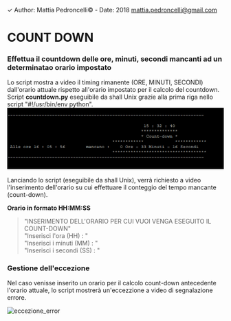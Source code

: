 ✓ Author: Mattia Pedroncelli© - Date: 2018  mattia.pedroncelli@gmail.com
  
# COUNT DOWN
### Effettua il countdown delle ore, minuti, secondi mancanti ad un determinatao orario impostato


Lo script mostra a video il timing rimanente (ORE, MINUTI, SECONDI) dall'orario attuale rispetto all'orario impostato per il calcolo del countdown.
Script **countdown.py** eseguibile da shall Unix grazie alla prima riga nello script "#!/usr/bin/env python". 
![logo_project](./images/count-down.png) 
  
Lanciando lo script (eseguibile da shall Unix), verrà richiesto a video l'inserimento dell'orario su cui effettuare il conteggio del tempo mancante (count-down).  

**Orario in formato HH:MM:SS**

> "INSERIMENTO DELL'ORARIO PER CUI VUOI VENGA ESEGUITO IL COUNT-DOWN"  
> "Inserisci l'ora (HH) : "  
> "Inserisci i minuti (MM) : "  
> "Inserisci i secondi (SS) : "

### Gestione dell'eccezione

Nel caso venisse inserito un orario per il calcolo count-down antecedente l'orario attuale, lo script mostrerà un'eccezzione a video di segnalazione errore.

![eccezione_error](./images/eccezione_error.png) 
 
 
